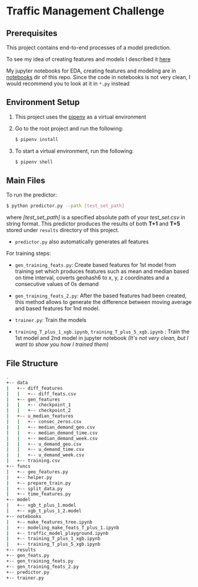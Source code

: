# Traffic Management Challenge

## Prerequisites

This project contains end-to-end processes of a model prediction.

To see my idea of creating features and models I described it [here](how_it_works.md)

My jupyter notebooks for EDA, creating features and modeling are in [notebooks](notebooks) dir  of this repo.
Since the code in notebooks is not very clean, I would recommend you to look at it in `*.py` instead

## Environment Setup
1. This project uses the [pipenv](https://github.com/pyenv/pyenv-installer) as a virtual environment

2. Go to the root project and run the following:

    ```bash
    $ pipenv install
    ``` 
3. To start a virtual environment, run the following:

    ```bash
    $ pipenv shell
    ```

## Main Files

To run the predictor:

``` bash
$ python predictor.py --path [test_set_path] 
```

where *[test_set_path]* is a specified absolute path of your _test_set.csv_ in string format.
This predictor produces the results of both **T+1** and **T+5** stored under `results` directory of this project.

- `predictor.py` also automatically generates all features

For  training steps:
- `gen_training_feats.py`: Create based features for 1st model from training set which produces
features such as mean and median based on time interval, coverts geohash6 to x, y, z coordinates
and a consecutive values of 0s demand

- `gen_training_feats_2.py`: After the based features had been created, this method allows to generate
the difference between moving average and based features for 1nd model.

- `trainer.py`: Train the models

- `training_T_plus_1_xgb.ipynb`, `training_T_plus_5_xgb.ipynb` : Train the 1st model and 2nd model in jupyter notebook 
*(It's not very clean, but I want to show you how I trained them)*


## File Structure
```bash
.
+-- data
|   +-- diff_features
|   |   +-- diff_feats.csv
|   +-- gen_features
|   |   +-- checkpoint_1
|   |   +-- checkpoint_2
|   +-- u_median_features
|   |   +-- consec_zeros.csv
|   |   +-- median_demand_geo.csv
|   |   +-- median_demand_time.csv
|   |   +-- median_demand_week.csv
|   |   +-- u_demand_geo.csv
|   |   +-- u_demand_time.csv
|   |   +-- u_demand_week.csv
|   +-- training.csv
+-- funcs
|   +-- geo_features.py
|   +-- helper.py
|   +-- prepare_train.py
|   +-- split_data.py
|   +-- time_features.py    
+-- model
|   +-- xgb_t_plus_1.model
|   +-- xgb_t_plus_1_2.model
+-- notebooks
|   +-- make_features_tree.ipynb
|   +-- modeling_make_feats_T_plus_1.ipynb
|   +-- traffic_model_playground.ipynb
|   +-- training_T_plus_1_xgb.ipynb
|   +-- training_T_plus_5_xgb.ipynb
+-- results
+-- gen_feats.py
+-- gen_training_feats.py
+-- gen_training_feats_2.py
+-- predictor.py
+-- trainer.py
```
